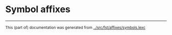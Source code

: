 
# Symbol affixes





* * *
<small>This (part of) documentation was generated from [../src/fst/affixes/symbols.lexc](http://github.com/giellalt/lang-rmy/blob/main/../src/fst/affixes/symbols.lexc)</small>